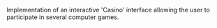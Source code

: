 Implementation of an interactive 'Casino' interface allowing the user to participate in several computer games.
